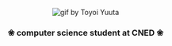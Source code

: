 <p align="center">
    <img alt="gif by Toyoi Yuuta" src="https://i.pinimg.com/originals/a7/53/a1/a753a1d7a63ceebebd970643b59f2cde.gif"/>
</p>

 <h3 align="center">❀  computer science student at CNED  ❀</h3>
 



